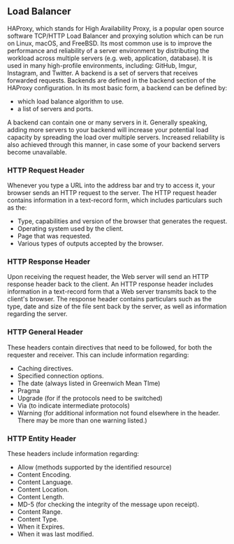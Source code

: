 ##  Load Balancer

HAProxy, which stands for High Availability Proxy, is a popular open source software TCP/HTTP Load Balancer and proxying solution which can be run on Linux, macOS, and FreeBSD. Its most common use is to improve the performance and reliability of a server environment by distributing the workload across multiple servers (e.g. web, application, database). It is used in many high-profile environments, including: GitHub, Imgur, Instagram, and Twitter.
A backend is a set of servers that receives forwarded requests. Backends are defined in the backend section of the HAProxy configuration. In its most basic form, a backend can be defined by:
- which load balance algorithm to use.
- a list of servers and ports.

A backend can contain one or many servers in it. Generally speaking, adding more servers to your backend will increase your potential load capacity by spreading the load over multiple servers. Increased reliability is also achieved through this manner, in case some of your backend servers become unavailable.

### HTTP Request Header

Whenever you type a URL into the address bar and try to access it, your browser sends an HTTP request to the server. The HTTP request header contains information in a text-record form, which includes particulars such as the:

- Type, capabilities and version of the browser that generates the request.
- Operating system used by the client.
- Page that was requested.
- Various types of outputs accepted by the browser.

### HTTP Response Header
Upon receiving the request header, the Web server will send an HTTP response header back to the client. An HTTP response header includes information in a text-record form that a Web server transmits back to the client's browser. The response header contains particulars such as the type, date and size of the file sent back by the server, as well as information regarding the server.

### HTTP General Header
These headers contain directives that need to be followed, for both the requester and receiver. This can include information regarding:
- Caching directives.
- Specified connection options.
- The date (always listed in Greenwich Mean TIme)
- Pragma
- Upgrade (for if the protocols need to be switched)
- Via (to indicate intermediate protocols)
- Warning (for additional information not found elsewhere in the header. There may be more than one warning listed.)

### HTTP Entity Header
These headers include information regarding:
- Allow (methods supported by the identified resource)
- Content Encoding.
- Content Language.
- Content Location.
- Content Length.
- MD-5 (for checking the integrity of the message upon receipt).
- Content Range.
- Content Type.
- When it Expires.
- When it was last modified.
